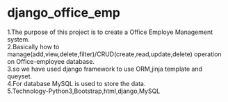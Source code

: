 # django_office_emp
1.The purpose of this project is to create a Office Employe Management system.<br/>
2.Basically how to manage(add,view,delete,filter)/CRUD(create,read,update,delete) operation on Office-employee database. <br/>
3.so we have used django framework to use ORM,jinja template and queyset.<br/>
4.For database MySQL is used to store the data.<br/>
5.Technology-Python3,Bootstrap,html,django,MySQL

